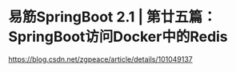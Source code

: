 # 易筋SpringBoot 2.1 | 第廿五篇：SpringBoot访问Docker中的Redis
https://blog.csdn.net/zgpeace/article/details/101049137
